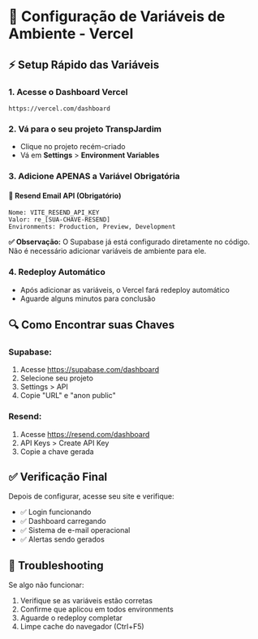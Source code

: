 # 🔧 Configuração de Variáveis de Ambiente - Vercel

## ⚡ Setup Rápido das Variáveis

### 1. Acesse o Dashboard Vercel
```
https://vercel.com/dashboard
```

### 2. Vá para o seu projeto TranspJardim
- Clique no projeto recém-criado
- Vá em **Settings** > **Environment Variables**

### 3. Adicione APENAS a Variável Obrigatória

#### 📧 **Resend Email API (Obrigatório)**
```
Nome: VITE_RESEND_API_KEY
Valor: re_[SUA-CHAVE-RESEND]
Environments: Production, Preview, Development
```

**✅ Observação:** O Supabase já está configurado diretamente no código. Não é necessário adicionar variáveis de ambiente para ele.

### 4. Redeploy Automático
- Após adicionar as variáveis, o Vercel fará redeploy automático
- Aguarde alguns minutos para conclusão

## 🔍 Como Encontrar suas Chaves

### **Supabase:**
1. Acesse https://supabase.com/dashboard
2. Selecione seu projeto
3. Settings > API
4. Copie "URL" e "anon public"

### **Resend:**
1. Acesse https://resend.com/dashboard
2. API Keys > Create API Key
3. Copie a chave gerada

## ✅ Verificação Final

Depois de configurar, acesse seu site e verifique:
- ✅ Login funcionando
- ✅ Dashboard carregando
- ✅ Sistema de e-mail operacional
- ✅ Alertas sendo gerados

## 🚨 Troubleshooting

Se algo não funcionar:
1. Verifique se as variáveis estão corretas
2. Confirme que aplicou em todos environments
3. Aguarde o redeploy completar
4. Limpe cache do navegador (Ctrl+F5)